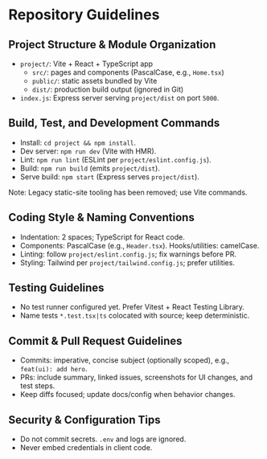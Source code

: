 # Repository Guidelines

## Project Structure & Module Organization
- `project/`: Vite + React + TypeScript app
  - `src/`: pages and components (PascalCase, e.g., `Home.tsx`)
  - `public/`: static assets bundled by Vite
  - `dist/`: production build output (ignored in Git)
- `index.js`: Express server serving `project/dist` on port `5000`.

## Build, Test, and Development Commands
- Install: `cd project && npm install`.
- Dev server: `npm run dev` (Vite with HMR).
- Lint: `npm run lint` (ESLint per `project/eslint.config.js`).
- Build: `npm run build` (emits `project/dist`).
- Serve build: `npm start` (Express serves `project/dist`).
  
Note: Legacy static-site tooling has been removed; use Vite commands.

## Coding Style & Naming Conventions
- Indentation: 2 spaces; TypeScript for React code.
- Components: PascalCase (e.g., `Header.tsx`). Hooks/utilities: camelCase.
- Linting: follow `project/eslint.config.js`; fix warnings before PR.
- Styling: Tailwind per `project/tailwind.config.js`; prefer utilities.

## Testing Guidelines
- No test runner configured yet. Prefer Vitest + React Testing Library.
- Name tests `*.test.tsx|ts` colocated with source; keep deterministic.

## Commit & Pull Request Guidelines
- Commits: imperative, concise subject (optionally scoped), e.g., `feat(ui): add hero`.
- PRs: include summary, linked issues, screenshots for UI changes, and test steps.
- Keep diffs focused; update docs/config when behavior changes.

## Security & Configuration Tips
- Do not commit secrets. `.env` and logs are ignored.
- Never embed credentials in client code.
